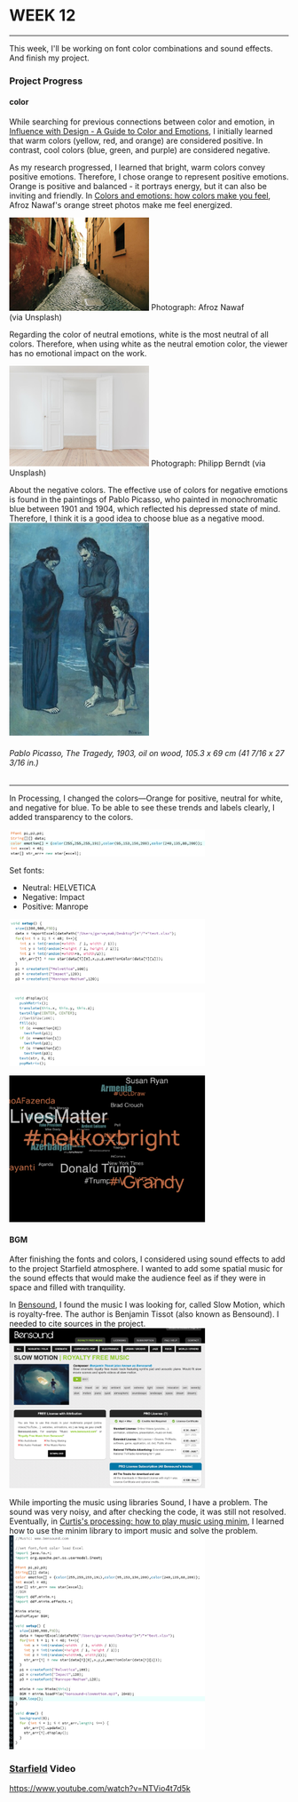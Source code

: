 # WEEK 12
***
This week, I'll be working on font color combinations and sound effects. And finish my project.

### Project Progress
#### color
While searching for previous connections between color and emotion, in [Influence with Design - A Guide to Color and Emotions](https://www.toptal.com/designers/ux/colors-and-emotions), I initially learned that warm colors (yellow, red, and orange) are considered positive. In contrast, cool colors (blue, green, and purple) are considered negative.<br>

As my research progressed, I learned that bright, warm colors convey positive emotions. Therefore, I chose orange to represent positive emotions. Orange is positive and balanced - it portrays energy, but it can also be inviting and friendly. In [Colors and emotions: how colors make you feel](https://99designs.com.au/blog/tips/how-color-impacts-emotions-and-behaviors/), Afroz Nawaf's orange street photos make me feel energized.<br>

<img src="https://github.com/GarveyMak123/Slave-to-the-Algorithm/blob/master/week%2012/orange.jpg" width="50%" height="50%"> Photograph: Afroz Nawaf (via Unsplash)<br>

Regarding the color of neutral emotions, white is the most neutral of all colors. Therefore, when using white as the neutral emotion color, the viewer has no emotional impact on the work.<br>

<img src="https://github.com/GarveyMak123/Slave-to-the-Algorithm/blob/master/week%2012/photo-1481277542470-605612bd2d61.jpeg" width="50%" height="50%"> Photograph: Philipp Berndt (via Unsplash)<br>

About the negative colors. The effective use of colors for negative emotions is found in the paintings of Pablo Picasso, who painted in monochromatic blue between 1901 and 1904, which reflected his depressed state of mind. Therefore, I think it is a good idea to choose blue as a negative mood.<br>
<img src="https://github.com/GarveyMak123/Slave-to-the-Algorithm/blob/master/week%2012/46671-primary-0-nativeres.ptif.jpg" width="50%" height="50%"><br> 
###### Pablo Picasso, The Tragedy, 1903, oil on wood, 105.3 x 69 cm (41 7/16 x 27 3/16 in.)<br>
***
In Processing, I changed the colors—Orange for positive, neutral for white, and negative for blue. To be able to see these trends and labels clearly, I added transparency to the colors.<br>

<img src="https://github.com/GarveyMak123/Slave-to-the-Algorithm/blob/master/week%2012/colorchange.png" width="70%" height="70%">

Set fonts:<br>
* Neutral: HELVETICA<br>
* Negative: Impact<br>
* Positive: Manrope<br>

<img src="https://github.com/GarveyMak123/Slave-to-the-Algorithm/blob/master/week%2012/setfont1.png" width="70%" height="70%">

<img src="https://github.com/GarveyMak123/Slave-to-the-Algorithm/blob/master/week%2012/setfont2.png" width="70%" height="70%"><br>

<img src="https://github.com/GarveyMak123/Slave-to-the-Algorithm/blob/master/week%2012/Color%26font.png" width="70%" height="70%"><br>

#### BGM
After finishing the fonts and colors, I considered using sound effects to add to the project Starfield atmosphere. I wanted to add some spatial music for the sound effects that would make the audience feel as if they were in space and filled with tranquility.

In [Bensound](https://www.bensound.com/royalty-free-music/track/slow-motion), I found the music I was looking for, called Slow Motion, which is royalty-free. The author is Benjamin Tissot (also known as Bensound). I needed to cite sources in the project.<br>
<img src="https://github.com/GarveyMak123/Slave-to-the-Algorithm/blob/master/week%2012/Bensound.png" width="70%" height="70%"><br>

While importing the music using libraries Sound, I have a problem. The sound was very noisy, and after checking the code, it was still not resolved. Eventually, in [Curtis's processing: how to play music using minim](https://www.youtube.com/watch?v=LsADo2gcPWE), I learned how to use the minim library to import music and solve the problem.<br>
<img src="https://github.com/GarveyMak123/Slave-to-the-Algorithm/blob/master/week%2012/Minim%20library%20.png" width="70%" height="70%"><br>

### [Starfield](https://github.com/GarveyMak123/Slave-to-the-Algorithm/tree/master/week%2012/excelstarfield) Video<br>
https://www.youtube.com/watch?v=NTVio4t7d5k

